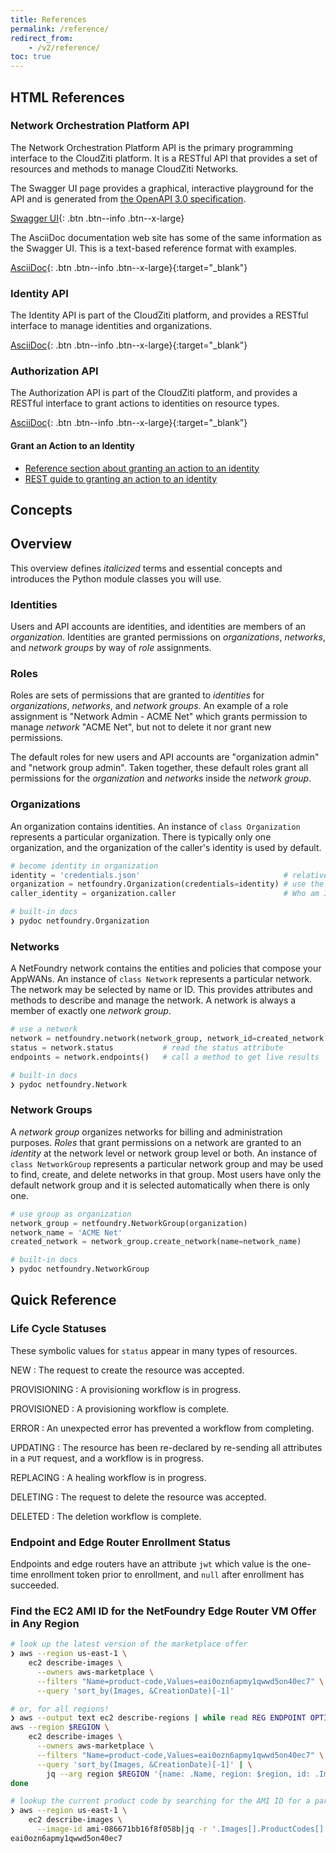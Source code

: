 ```yaml
---
title: References
permalink: /reference/
redirect_from:
    - /v2/reference/
toc: true
---
```


## HTML References

### Network Orchestration Platform API

The Network Orchestration Platform API is the primary programming interface to the CloudZiti platform. It is a RESTful API that provides a set of resources and methods to manage CloudZiti Networks.

The Swagger UI page provides a graphical, interactive playground for the API and is generated from [the OpenAPI 3.0 specification](https://gateway.production.netfoundry.io/core/v2/docs/openapi-v3.yaml).

[Swagger UI](./core){: .btn .btn--info .btn--x-large}

The AsciiDoc documentation web site has some of the same information as the Swagger UI. This is a text-based reference format with examples.

[AsciiDoc](https://gateway.production.netfoundry.io/core/v2/docs/index.html){: .btn .btn--info .btn--x-large}{:target="_blank"}

### Identity API

The Identity API is part of the CloudZiti platform, and provides a RESTful interface to manage identities and organizations.

[AsciiDoc](https://gateway.production.netfoundry.io/identity/v1/docs/index.html){: .btn .btn--info .btn--x-large}{:target="_blank"}

### Authorization API

The Authorization API is part of the CloudZiti platform, and provides a RESTful interface to grant actions to identities on resource types.

[AsciiDoc](https://gateway.production.netfoundry.io/auth/v1/docs/index.html){: .btn .btn--info .btn--x-large}{:target="_blank"}

#### Grant an Action to an Identity

* [Reference section about granting an action to an identity](https://gateway.production.netfoundry.io/auth/v1/docs/index.html#resources-identity-resource-actions-create-identity-resource-action)
* [REST guide to granting an action to an identity](/guides/authorization)

## Concepts

## Overview

This overview defines *italicized* terms and essential concepts and introduces the Python module classes you will use.

### Identities

Users and API accounts are identities, and identities are members of an *organization*. Identities are granted permissions on *organizations*, *networks*, and *network groups* by way of *role* assignments. 
<!-- TODO: Identities are managed through methods of `class Organization`. -->

### Roles

Roles are sets of permissions that are granted to *identities* for *organizations*, *networks*, and *network groups*. An example of a role assignment is "Network Admin - ACME Net" which grants permission to manage *network* "ACME Net", but not to delete it nor grant new permissions.

The default roles for new users and API accounts are "organization admin" and "network group admin". Taken together, these default roles grant all permissions for the *organization* and *networks* inside the *network group*. 
<!-- TODO: Roles are managed through methods of `class Organization`. -->

### Organizations

An organization contains identities. An instance of `class Organization` represents a particular organization. There is typically only one organization, and the organization of the caller's identity is used by default.

```python
# become identity in organization
identity = 'credentials.json'                                # relative to PWD or in ~/.netfoundry or /netfoundry
organization = netfoundry.Organization(credentials=identity) # use the calling identity's organization
caller_identity = organization.caller                        # Who am I?
```

```bash
# built-in docs
❯ pydoc netfoundry.Organization
```

### Networks

A NetFoundry network contains the entities and policies that compose your AppWANs. An instance of `class Network` represents a particular network. The network may be selected by name or ID. This provides attributes and methods to describe and manage the network. A network is always a member of exactly one *network group*.

```python
# use a network
network = netfoundry.network(network_group, network_id=created_network['id'])
status = network.status           # read the status attribute
endpoints = network.endpoints()   # call a method to get live results
```

```bash
# built-in docs
❯ pydoc netfoundry.Network
```

### Network Groups

A *network group* organizes networks for billing and administration purposes. *Roles* that grant permissions on a network are granted to an *identity* at the network level or network group level or both. An instance of `class NetworkGroup` represents a particular network group and may be used to find, create, and delete networks in that group. Most users have only the default network group and it is selected automatically when there is only one.

```python
# use group as organization
network_group = netfoundry.NetworkGroup(organization)
network_name = 'ACME Net'
created_network = network_group.create_network(name=network_name)
```

```bash
# built-in docs
❯ pydoc netfoundry.NetworkGroup
```
## Quick Reference

### Life Cycle Statuses

These symbolic values for `status` appear in many types of resources.

NEW
: The request to create the resource was accepted.

PROVISIONING
: A provisioning workflow is in progress.

PROVISIONED
: A provisioning workflow is complete.

ERROR
: An unexpected error has prevented a workflow from completing.

UPDATING
: The resource has been re-declared by re-sending all attributes in a `PUT` request, and a workflow is in progress.

REPLACING
: A healing workflow is in progress.

DELETING
: The request to delete the resource was accepted.

DELETED
: The deletion workflow is complete.

### Endpoint and Edge Router Enrollment Status

Endpoints and edge routers have an attribute `jwt` which value is the one-time enrollment token prior to enrollment, and `null` after enrollment has succeeded.

### Find the EC2 AMI ID for the NetFoundry Edge Router VM Offer in Any Region

```bash
# look up the latest version of the marketplace offer
❯ aws --region us-east-1 \
    ec2 describe-images \
      --owners aws-marketplace \
      --filters "Name=product-code,Values=eai0ozn6apmy1qwwd5on40ec7" \
      --query 'sort_by(Images, &CreationDate)[-1]'
```

```bash
# or, for all regions!
❯ aws --output text ec2 describe-regions | while read REG ENDPOINT OPTIN REGION; do 
aws --region $REGION \   
    ec2 describe-images \
      --owners aws-marketplace \
      --filters "Name=product-code,Values=eai0ozn6apmy1qwwd5on40ec7" \
      --query 'sort_by(Images, &CreationDate)[-1]' | \
        jq --arg region $REGION '{name: .Name, region: $region, id: .ImageId }'
done
```

```bash
# lookup the current product code by searching for the AMI ID for a particular region after subscribing in AWS Marketplace
❯ aws --region us-east-1 \                                                          
    ec2 describe-images \
      --image-id ami-086671bb16f8f058b|jq -r '.Images[].ProductCodes[].ProductCodeId'
eai0ozn6apmy1qwwd5on40ec7

```
